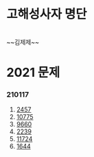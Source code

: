 # 고해성사자 명단
<br>
~~김제제~~




# 2021 문제

### 210117
1. [2457](https://www.acmicpc.net/problem/2245)
2. [10775](https://www.acmicpc.net/problem/10775)
3. [9660](https://www.acmicpc.net/problem/9660)
4. [2239](https://www.acmicpc.net/problem/2239)
5. [11724](https://www.acmicpc.net/problem/11724)
6. [1644](https://www.acmicpc.net/problem/1644)
